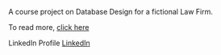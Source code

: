 A course project on Database Design for a fictional Law Firm.

To read more, [click here]()

LinkedIn Profile [LinkedIn]()

